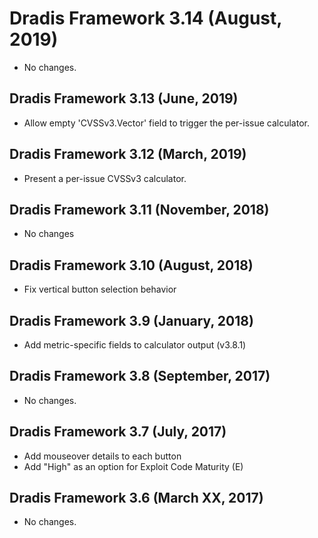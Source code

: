 # Dradis Framework 3.14 (August, 2019) ##

*  No changes.


## Dradis Framework 3.13 (June, 2019) ##

*  Allow empty 'CVSSv3.Vector' field to trigger the per-issue calculator.


## Dradis Framework 3.12 (March, 2019) ##

*  Present a per-issue CVSSv3 calculator.


## Dradis Framework 3.11 (November, 2018) ##

* No changes


## Dradis Framework 3.10 (August, 2018) ##

* Fix vertical button selection behavior


## Dradis Framework 3.9 (January, 2018) ##

* Add metric-specific fields to calculator output (v3.8.1)


## Dradis Framework 3.8 (September, 2017) ##

* No changes.


## Dradis Framework 3.7 (July, 2017) ##

* Add mouseover details to each button
* Add "High" as an option for Exploit Code Maturity (E)


## Dradis Framework 3.6 (March XX, 2017) ##

*   No changes.
